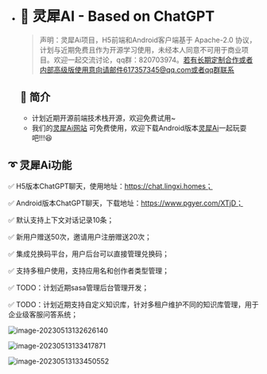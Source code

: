 - # 🚀 灵犀AI - Based on ChatGPT
  > 声明：灵犀Ai项目，H5前端和Android客户端基于 Apache-2.0 协议，计划与近期免费且作为开源学习使用，未经本人同意不可用于商业项目。欢迎一起交流讨论，qq群：820703974。若有长期定制合作或者内部高级版使用意向请邮件617357345@qq.com或者qq群联系

  ## 📖 简介
  - 计划近期开源前端技术栈开源，欢迎免费试用~
  - 我们的[灵犀Ai网站](https://chat.lingxi.homes) 可免费使用，欢迎下载Android版本[灵犀Ai](https://www.pgyer.com/XTjD)一起玩耍吧!!!😆

  

## ➰ 灵犀Ai功能

✅ H5版本ChatGPT聊天，使用地址：https://chat.lingxi.homes；

✅ Android版本ChatGPT聊天，下载地址：https://www.pgyer.com/XTjD；

✅ 默认支持上下文对话记录10条；

✅ 新用户赠送50次，邀请用户注册赠送20次；

✅ 集成兑换码平台，用户后台可以直接管理兑换码；

✅ 支持多租户使用，支持应用名和创作者类型管理；

✅ TODO：计划近期sasa管理后台管理开发；

✅ TODO：计划近期支持自定义知识库，针对多租户维护不同的知识库管理，用于企业级客服问答系统；



![image-20230513132626140](https://cdn.jsdelivr.net/gh/wuqiu-ai/picgo-images/202305131326447.png)



![image-20230513133417871](https://cdn.jsdelivr.net/gh/wuqiu-ai/picgo-images/202305131334939.png)

![image-20230513133450552](https://cdn.jsdelivr.net/gh/wuqiu-ai/picgo-images/202305131334586.png)
